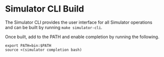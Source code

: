 # Simulator CLI Build

The Simulator CLI provides the user interface for all Simulator operations and can be built by running
`make simulator-cli`.

Once built, add to the PATH and enable completion by running the following.

```shell
export PATH=bin:$PATH
source <(simulator completion bash)
```
